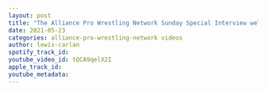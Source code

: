 ```yaml
---
layout: post
title: "The Alliance Pro Wrestling Network Sunday Special Interview welcomes back Jeremy Prophet"
date: 2021-05-23
categories: alliance-pro-wrestling-network videos
author: lewis-carlan
spotify_track_id: 
youtube_video_id: tQCA9qelX2I
apple_track_id: 
youtube_metadata: 
---
```


